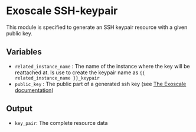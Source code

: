 # Exoscale SSH-keypair

This module is specified to generate an SSH keypair resource with a given public key.

## Variables
 
 - `related_instance_name` :
    The name of the instance where the key will be reattached at. Is use to create the keypair name as `{{ related_instance_name }}_keypair`
 - `public_key` :
    The public part of a generated ssh key (see [The Exoscale documentation](https://community.exoscale.com/documentation/compute/ssh-keypairs/))

## Output
 - `key_pair`: The complete resource data